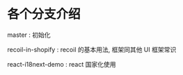 # 各个分支介绍

master : 初始化

recoil-in-shopify : recoil 的基本用法, 框架同其他 UI 框架常识

react-i18next-demo : react 国家化使用
